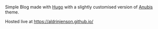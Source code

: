 Simple Blog made with [Hugo](https://gohugo.io/) with a slightly customised version of [Anubis](https://github.com/mitrichius/hugo-theme-anubis) theme.

Hosted live at https://aldrinjenson.github.io/
